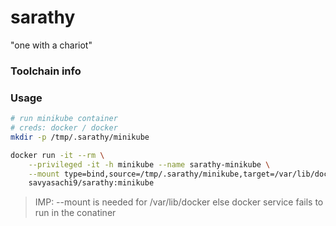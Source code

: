 # sarathy
"one with a chariot"

### Toolchain info

### Usage
```bash
# run minikube container
# creds: docker / docker
mkdir -p /tmp/.sarathy/minikube

docker run -it --rm \
    --privileged -it -h minikube --name sarathy-minikube \
    --mount type=bind,source=/tmp/.sarathy/minikube,target=/var/lib/docker \
    savyasachi9/sarathy:minikube

```
> IMP: --mount is needed for /var/lib/docker else docker service fails to run in the conatiner